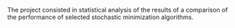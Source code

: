 The project consisted in statistical analysis of the results of a comparison of the performance of selected stochastic minimization algorithms.
